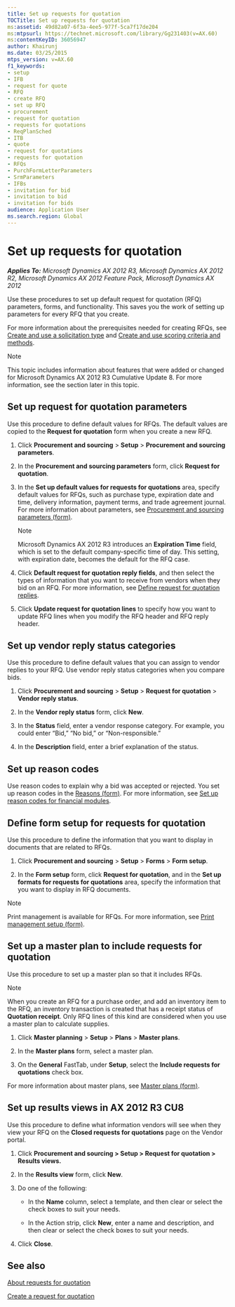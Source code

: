 ```yaml
---
title: Set up requests for quotation
TOCTitle: Set up requests for quotation
ms:assetid: 49d82a07-6f3a-4ee5-977f-5ca7f17de204
ms:mtpsurl: https://technet.microsoft.com/library/Gg231403(v=AX.60)
ms:contentKeyID: 36056947
author: Khairunj
ms.date: 03/25/2015
mtps_version: v=AX.60
f1_keywords:
- setup
- IFB
- request for quote
- RFQ
- create RFQ
- set up RFQ
- procurement
- request for quotation
- requests for quotations
- ReqPlanSched
- ITB
- quote
- request for quotations
- requests for quotation
- RFQs
- PurchFormLetterParameters
- SrmParameters
- IFBs
- invitation for bid
- invitation to bid
- invitation for bids
audience: Application User
ms.search.region: Global
---
```


# Set up requests for quotation 


_**Applies To:** Microsoft Dynamics AX 2012 R3, Microsoft Dynamics AX 2012 R2, Microsoft Dynamics AX 2012 Feature Pack, Microsoft Dynamics AX 2012_

Use these procedures to set up default request for quotation (RFQ) parameters, forms, and functionality. This saves you the work of setting up parameters for every RFQ that you create.

For more information about the prerequisites needed for creating RFQs, see [Create and use a solicitation type](create-and-use-a-solicitation-type.md) and [Create and use scoring criteria and methods](create-and-use-scoring-criteria-and-methods.md).


> [!NOTE]
> <P>This topic includes information about features that were added or changed for Microsoft Dynamics AX 2012 R3 Cumulative Update 8. For more information, see the section later in this topic.</P>



## Set up request for quotation parameters

Use this procedure to define default values for RFQs. The default values are copied to the **Request for quotation** form when you create a new RFQ.

1.  Click **Procurement and sourcing** \> **Setup** \> **Procurement and sourcing parameters**.

2.  In the **Procurement and sourcing parameters** form, click **Request for quotation**.

3.  In the **Set up default values for requests for quotations** area, specify default values for RFQs, such as purchase type, expiration date and time, delivery information, payment terms, and trade agreement journal. For more information about parameters, see [Procurement and sourcing parameters (form)](https://technet.microsoft.com/library/hh208706\(v=ax.60\)).
    

    > [!NOTE]
    > <P>Microsoft Dynamics AX 2012 R3 introduces an <STRONG>Expiration Time</STRONG> field, which is set to the default company-specific time of day. This setting, with expiration date, becomes the default for the RFQ case.</P>



4.  Click **Default request for quotation reply fields**, and then select the types of information that you want to receive from vendors when they bid on an RFQ. For more information, see [Define request for quotation replies](define-request-for-quotation-replies.md).

5.  Click **Update request for quotation lines** to specify how you want to update RFQ lines when you modify the RFQ header and RFQ reply header.

## Set up vendor reply status categories

Use this procedure to define default values that you can assign to vendor replies to your RFQ. Use vendor reply status categories when you compare bids.

1.  Click **Procurement and sourcing** \> **Setup** \> **Request for quotation** \> **Vendor reply status**.

2.  In the **Vendor reply status** form, click **New**.

3.  In the **Status** field, enter a vendor response category. For example, you could enter “Bid,” “No bid,” or “Non-responsible.”

4.  In the **Description** field, enter a brief explanation of the status.

## Set up reason codes

Use reason codes to explain why a bid was accepted or rejected. You set up reason codes in the [Reasons (form)](https://technet.microsoft.com/library/hh209362\(v=ax.60\)). For more information, see [Set up reason codes for financial modules](set-up-reason-codes-for-financial-modules.md).

## Define form setup for requests for quotation

Use this procedure to define the information that you want to display in documents that are related to RFQs.

1.  Click **Procurement and sourcing** \> **Setup** \> **Forms** \> **Form setup**.

2.  In the **Form setup** form, click **Request for quotation**, and in the **Set up formats for requests for quotations** area, specify the information that you want to display in RFQ documents.


> [!NOTE]
> <P>Print management is available for RFQs. For more information, see <A href="https://technet.microsoft.com/library/hh209383(v=ax.60)">Print management setup (form)</A>.</P>



## Set up a master plan to include requests for quotation

Use this procedure to set up a master plan so that it includes RFQs.


> [!NOTE]
> <P>When you create an RFQ for a purchase order, and add an inventory item to the RFQ, an inventory transaction is created that has a receipt status of <STRONG>Quotation receipt</STRONG>. Only RFQ lines of this kind are considered when you use a master plan to calculate supplies.</P>



1.  Click **Master planning** \> **Setup** \> **Plans** \> **Master plans**.

2.  In the **Master plans** form, select a master plan.

3.  On the **General** FastTab, under **Setup**, select the **Include requests for quotations** check box.

For more information about master plans, see [Master plans (form)](https://technet.microsoft.com/library/aa591284\(v=ax.60\)).

## Set up results views in AX 2012 R3 CU8

Use this procedure to define what information vendors will see when they view your RFQ on the **Closed requests for quotations** page on the Vendor portal.

1.  Click **Procurement and sourcing \> Setup \> Request for quotation \> Results views.**

2.  In the **Results view** form, click **New**.

3.  Do one of the following:
    
      - In the **Name** column, select a template, and then clear or select the check boxes to suit your needs.
    
      - In the Action strip, click **New**, enter a name and description, and then clear or select the check boxes to suit your needs.

4.  Click **Close**.

## See also

[About requests for quotation](about-requests-for-quotation.md)

[Create a request for quotation](create-a-request-for-quotation.md)

  


